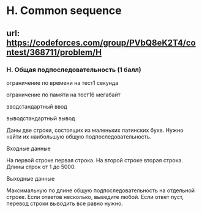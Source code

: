 # H. Common sequence

## url: https://codeforces.com/group/PVbQ8eK2T4/contest/368711/problem/H

### H. Общая подпоследовательность (1 балл)

ограничение по времени на тест1 секунда

ограничение по памяти на тест16 мегабайт

вводстандартный ввод

выводстандартный вывод

Даны две строки, состоящих из маленьких латинских букв. Нужно найти их наибольшую общую подпоследовательность.


Входные данные

На первой строке первая строка. На второй строке вторая строка. Длины строк от 1 до 5000.


Выходные данные

Максимальную по длине общую подпоследовательность на отдельной строке. Если ответов несколько, выведите любой. Если ответ пуст, перевод строки выводить все равно нужно.

